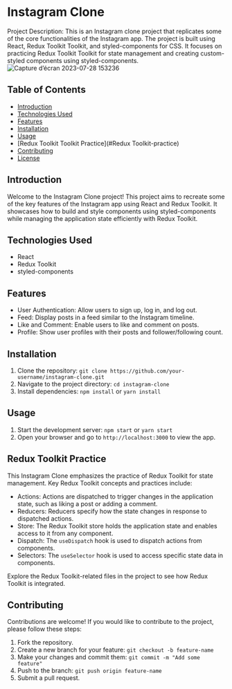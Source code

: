 # Instagram Clone

Project Description: This is an Instagram clone project that replicates some of the core functionalities of the Instagram app. The project is built using React, Redux Toolkit Toolkit, and styled-components for CSS. It focuses on practicing Redux Toolkit Toolkit for state management and creating custom-styled components using styled-components.
![Capture d’écran 2023-07-28 153236](https://github.com/malakMkh/instagram-clone/assets/123992427/41f1e247-940e-4263-8f7f-ea2f6f589289)

## Table of Contents

- [Introduction](#introduction)
- [Technologies Used](#technologies-used)
- [Features](#features)
- [Installation](#installation)
- [Usage](#usage)
- [Redux Toolkit Toolkit Practice](#Redux Toolkit-practice)
- [Contributing](#contributing)
- [License](#license)

## Introduction

Welcome to the Instagram Clone project! This project aims to recreate some of the key features of the Instagram app using React and Redux Toolkit. It showcases how to build and style components using styled-components while managing the application state efficiently with Redux Toolkit.

## Technologies Used

- React
- Redux Toolkit
- styled-components

## Features

- User Authentication: Allow users to sign up, log in, and log out.
- Feed: Display posts in a feed similar to the Instagram timeline.
- Like and Comment: Enable users to like and comment on posts.
- Profile: Show user profiles with their posts and follower/following count.

## Installation

1. Clone the repository: `git clone https://github.com/your-username/instagram-clone.git`
2. Navigate to the project directory: `cd instagram-clone`
3. Install dependencies: `npm install` or `yarn install`

## Usage

1. Start the development server: `npm start` or `yarn start`
2. Open your browser and go to `http://localhost:3000` to view the app.

## Redux Toolkit Practice

This Instagram Clone emphasizes the practice of Redux Toolkit for state management. Key Redux Toolkit concepts and practices include:

- Actions: Actions are dispatched to trigger changes in the application state, such as liking a post or adding a comment.
- Reducers: Reducers specify how the state changes in response to dispatched actions.
- Store: The Redux Toolkit store holds the application state and enables access to it from any component.
- Dispatch: The `useDispatch` hook is used to dispatch actions from components.
- Selectors: The `useSelector` hook is used to access specific state data in components.

Explore the Redux Toolkit-related files in the project to see how Redux Toolkit is integrated.

## Contributing

Contributions are welcome! If you would like to contribute to the project, please follow these steps:

1. Fork the repository.
2. Create a new branch for your feature: `git checkout -b feature-name`
3. Make your changes and commit them: `git commit -m "Add some feature"`
4. Push to the branch: `git push origin feature-name`
5. Submit a pull request.
